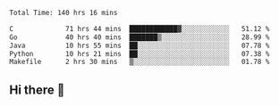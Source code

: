 <!--START_SECTION:waka-->

```txt
Total Time: 140 hrs 16 mins

C             71 hrs 44 mins  ████████████▓░░░░░░░░░░░░   51.12 %
Go            40 hrs 40 mins  ███████▒░░░░░░░░░░░░░░░░░   28.99 %
Java          10 hrs 55 mins  ██░░░░░░░░░░░░░░░░░░░░░░░   07.78 %
Python        10 hrs 21 mins  ██░░░░░░░░░░░░░░░░░░░░░░░   07.38 %
Makefile      2 hrs 30 mins   ▒░░░░░░░░░░░░░░░░░░░░░░░░   01.78 %
```

<!--END_SECTION:waka-->

## Hi there 👋

<!--
**prorok210/prorok210** is a ✨ _special_ ✨ repository because its `README.md` (this file) appears on your GitHub profile.

Here are some ideas to get you started:

- 🔭 I’m currently working on ...
- 🌱 I’m currently learning ...
- 👯 I’m looking to collaborate on ...
- 🤔 I’m looking for help with ...
- 💬 Ask me about ...
- 📫 How to reach me: ...
- 😄 Pronouns: ...
- ⚡ Fun fact: ...
-->
